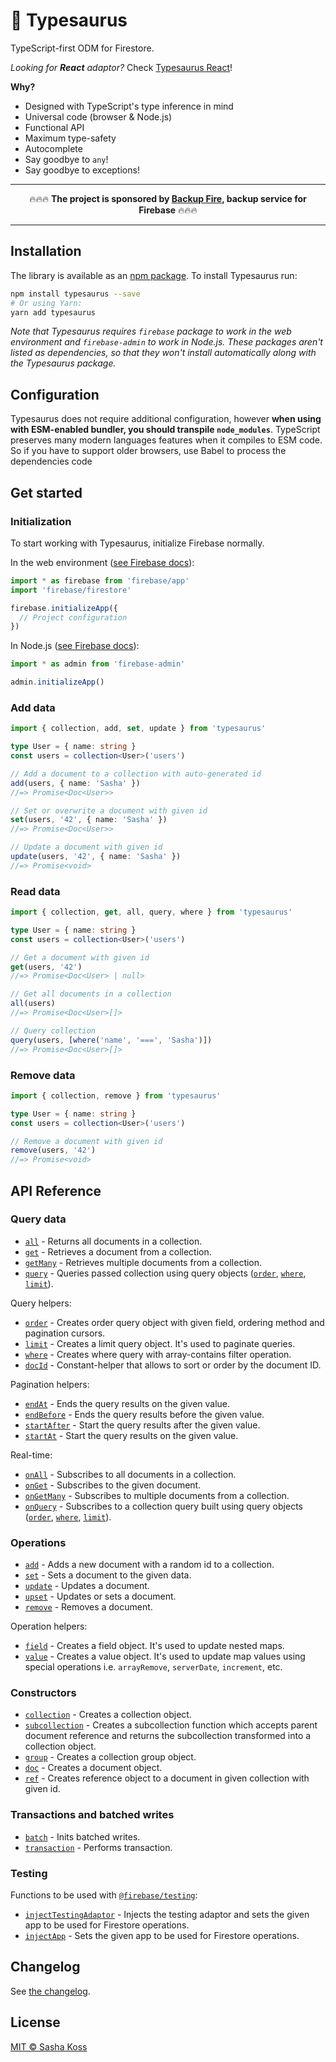 # 🦕 Typesaurus

TypeScript-first ODM for Firestore.

_Looking for **React** adaptor?_ Check [Typesaurus React](https://github.com/kossnocorp/typesaurus-react)!

**Why?**

- Designed with TypeScript's type inference in mind
- Universal code (browser & Node.js)
- Functional API
- Maximum type-safety
- Autocomplete
- Say goodbye to `any`!
- Say goodbye to exceptions!

<hr>
<div align="center">
🔥🔥🔥 <strong>The project is sponsored by <a href='https://backupfire.dev/'>Backup Fire</a>, backup service for Firebase</strong> 🔥🔥🔥
</div>
<hr>

## Installation

The library is available as an [npm package](https://www.npmjs.com/package/typesaurus).
To install Typesaurus run:

```sh
npm install typesaurus --save
# Or using Yarn:
yarn add typesaurus
```

_Note that Typesaurus requires `firebase` package to work in the web environment and `firebase-admin` to work in Node.js. These packages aren't listed as dependencies,
so that they won't install automatically along with the Typesaurus package._

## Configuration

Typesaurus does not require additional configuration, however **when using with ESM-enabled bundler, you should transpile `node_modules`**. TypeScript preserves many modern languages features when it compiles to ESM code. So if you have to support older browsers, use Babel to process the dependencies code

## Get started

### Initialization

To start working with Typesaurus, initialize Firebase normally.

In the web environment ([see Firebase docs](https://firebase.google.com/docs/web/setup#add-sdks-initialize)):

```ts
import * as firebase from 'firebase/app'
import 'firebase/firestore'

firebase.initializeApp({
  // Project configuration
})
```

In Node.js ([see Firebase docs](https://firebase.google.com/docs/admin/setup#initialize-sdk)):

```ts
import * as admin from 'firebase-admin'

admin.initializeApp()
```

### Add data

```ts
import { collection, add, set, update } from 'typesaurus'

type User = { name: string }
const users = collection<User>('users')

// Add a document to a collection with auto-generated id
add(users, { name: 'Sasha' })
//=> Promise<Doc<User>>

// Set or overwrite a document with given id
set(users, '42', { name: 'Sasha' })
//=> Promise<Doc<User>>

// Update a document with given id
update(users, '42', { name: 'Sasha' })
//=> Promise<void>
```

### Read data

```ts
import { collection, get, all, query, where } from 'typesaurus'

type User = { name: string }
const users = collection<User>('users')

// Get a document with given id
get(users, '42')
//=> Promise<Doc<User> | null>

// Get all documents in a collection
all(users)
//=> Promise<Doc<User>[]>

// Query collection
query(users, [where('name', '===', 'Sasha')])
//=> Promise<Doc<User>[]>
```

### Remove data

```ts
import { collection, remove } from 'typesaurus'

type User = { name: string }
const users = collection<User>('users')

// Remove a document with given id
remove(users, '42')
//=> Promise<void>
```

## API Reference

### Query data

- [`all`](https://typesaurus.com/modules/_all_index_.html#all) - Returns all documents in a collection.
- [`get`](https://typesaurus.com/modules/_get_index_.html#get) - Retrieves a document from a collection.
- [`getMany`](https://typesaurus.com/modules/_getmany_index_.html#getMany) - Retrieves multiple documents from a collection.
- [`query`](https://typesaurus.com/modules/_query_index_.html#query-1) - Queries passed collection using query objects ([`order`](https://typesaurus.com/modules/_order_index_.html#order), [`where`](https://typesaurus.com/modules/_where_index_.html#where), [`limit`](https://typesaurus.com/modules/_limit_index_.html#limit)).

Query helpers:

- [`order`](https://typesaurus.com/modules/_order_index_.html#order) - Creates order query object with given field, ordering method and pagination cursors.
- [`limit`](https://typesaurus.com/modules/_limit_index_.html#limit) - Creates a limit query object. It's used to paginate queries.
- [`where`](https://typesaurus.com/modules/_where_index_.html#where) - Creates where query with array-contains filter operation.
- [`docId`](https://typesaurus.com/modules/_docId_index_.html#docId) - Constant-helper that allows to sort or order by the document ID.

Pagination helpers:

- [`endAt`](https://typesaurus.com/modules/_cursor_index_.html#endat) - Ends the query results on the given value.
- [`endBefore`](https://typesaurus.com/modules/_cursor_index_.html#endbefore) - Ends the query results before the given value.
- [`startAfter`](https://typesaurus.com/modules/_cursor_index_.html#startafter) - Start the query results after the given value.
- [`startAt`](https://typesaurus.com/modules/_cursor_index_.html#startat) - Start the query results on the given value.

Real-time:

- [`onAll`](https://typesaurus.com/modules/_onall_index_.html#onall) - Subscribes to all documents in a collection.
- [`onGet`](https://typesaurus.com/modules/_onget_index_.html#onget) - Subscribes to the given document.
- [`onGetMany`](https://typesaurus.com/modules/_ongetmany_index_.html#ongetmany) - Subscribes to multiple documents from a collection.
- [`onQuery`](https://typesaurus.com/modules/_onquery_index_.html#onquery) - Subscribes to a collection query built using query objects ([`order`](https://typesaurus.com/modules/_order_index_.html#order), [`where`](https://typesaurus.com/modules/_where_index_.html#where), [`limit`](https://typesaurus.com/modules/_limit_index_.html#limit)).

### Operations

- [`add`](https://typesaurus.com/modules/_add_index_.html#add) - Adds a new document with a random id to a collection.
- [`set`](https://typesaurus.com/modules/_set_index_.html#set) - Sets a document to the given data.
- [`update`](https://typesaurus.com/modules/_update_index_.html#update) - Updates a document.
- [`upset`](https://typesaurus.com/modules/_upset_index_.html#upset) - Updates or sets a document.
- [`remove`](https://typesaurus.com/modules/_remove_index_.html#remove) - Removes a document.

Operation helpers:

- [`field`](https://typesaurus.com/modules/_field_index_.html#field-1) - Creates a field object. It's used to update nested maps.
- [`value`](https://typesaurus.com/modules/_value_index_.html#value) - Creates a value object. It's used to update map values using special operations i.e. `arrayRemove`, `serverDate`, `increment`, etc.

### Constructors

- [`collection`](https://typesaurus.com/modules/_collection_index_.html#collection-1) - Creates a collection object.
- [`subcollection`](https://typesaurus.com/modules/_subcollection_index_.html#subcollection-1) - Creates a subcollection function which accepts parent document reference and returns the subcollection transformed into a collection object.
- [`group`](https://typesaurus.com/modules/_group_index_.html#group) - Creates a collection group object.
- [`doc`](https://typesaurus.com/modules/_doc_index_.html#doc-1) - Creates a document object.
- [`ref`](https://typesaurus.com/modules/_ref_index_.html#ref-1) - Creates reference object to a document in given collection with given id.

### Transactions and batched writes

- [`batch`](https://typesaurus.com/modules/_batch_index_.html#batch) - Inits batched writes.
- [`transaction`](https://typesaurus.com/modules/_transaction_index_.html#transaction) - Performs transaction.

### Testing

Functions to be used with [`@firebase/testing`](https://firebase.google.com/docs/rules/unit-tests#run_local_tests):

- [`injectTestingAdaptor`](https://typesaurus.com/modules/_testing_index_.html#injecttestingadaptor) - Injects the testing adaptor and sets the given app to be used for Firestore operations.
- [`injectApp`](https://typesaurus.com/modules/_testing_index_.html#setapp) - Sets the given app to be used for Firestore operations.

## Changelog

See [the changelog](./CHANGELOG.md).

## License

[MIT © Sasha Koss](https://kossnocorp.mit-license.org/)

